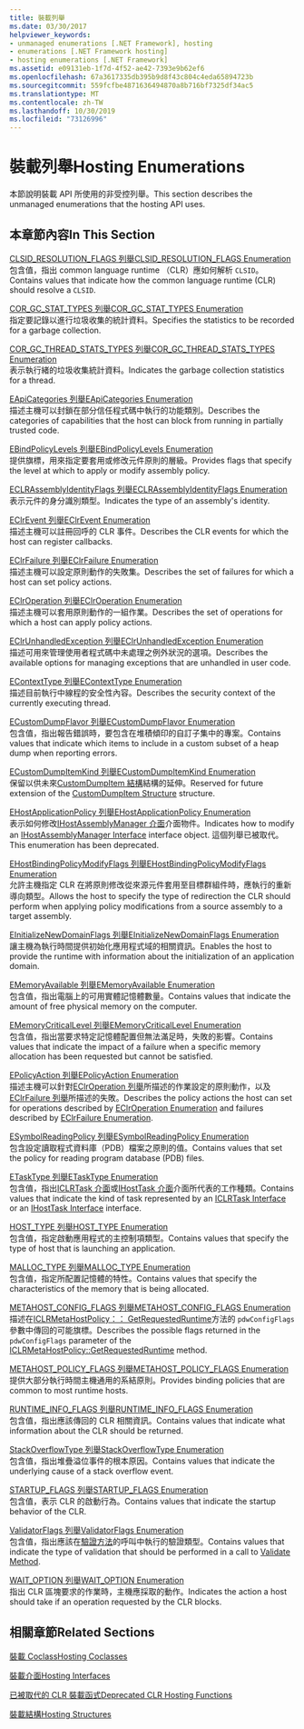 ```yaml
---
title: 裝載列舉
ms.date: 03/30/2017
helpviewer_keywords:
- unmanaged enumerations [.NET Framework], hosting
- enumerations [.NET Framework hosting]
- hosting enumerations [.NET Framework]
ms.assetid: e09131eb-1f7d-4f52-ae42-7393e9b62ef6
ms.openlocfilehash: 67a3617335db395b9d8f43c804c4eda65894723b
ms.sourcegitcommit: 559fcfbe4871636494870a8b716bf7325df34ac5
ms.translationtype: MT
ms.contentlocale: zh-TW
ms.lasthandoff: 10/30/2019
ms.locfileid: "73126996"
---
```

# <a name="hosting-enumerations"></a><span data-ttu-id="99089-102">裝載列舉</span><span class="sxs-lookup"><span data-stu-id="99089-102">Hosting Enumerations</span></span>
<span data-ttu-id="99089-103">本節說明裝載 API 所使用的非受控列舉。</span><span class="sxs-lookup"><span data-stu-id="99089-103">This section describes the unmanaged enumerations that the hosting API uses.</span></span>  
  
## <a name="in-this-section"></a><span data-ttu-id="99089-104">本章節內容</span><span class="sxs-lookup"><span data-stu-id="99089-104">In This Section</span></span>  
 [<span data-ttu-id="99089-105">CLSID_RESOLUTION_FLAGS 列舉</span><span class="sxs-lookup"><span data-stu-id="99089-105">CLSID_RESOLUTION_FLAGS Enumeration</span></span>](../../../../docs/framework/unmanaged-api/hosting/clsid-resolution-flags-enumeration.md)  
 <span data-ttu-id="99089-106">包含值，指出 common language runtime （CLR）應如何解析 `CLSID`。</span><span class="sxs-lookup"><span data-stu-id="99089-106">Contains values that indicate how the common language runtime (CLR) should resolve a `CLSID`.</span></span>  
  
 [<span data-ttu-id="99089-107">COR_GC_STAT_TYPES 列舉</span><span class="sxs-lookup"><span data-stu-id="99089-107">COR_GC_STAT_TYPES Enumeration</span></span>](../../../../docs/framework/unmanaged-api/hosting/cor-gc-stat-types-enumeration.md)  
 <span data-ttu-id="99089-108">指定要記錄以進行垃圾收集的統計資料。</span><span class="sxs-lookup"><span data-stu-id="99089-108">Specifies the statistics to be recorded for a garbage collection.</span></span>  
  
 [<span data-ttu-id="99089-109">COR_GC_THREAD_STATS_TYPES 列舉</span><span class="sxs-lookup"><span data-stu-id="99089-109">COR_GC_THREAD_STATS_TYPES Enumeration</span></span>](../../../../docs/framework/unmanaged-api/hosting/cor-gc-thread-stats-types-enumeration.md)  
 <span data-ttu-id="99089-110">表示執行緒的垃圾收集統計資料。</span><span class="sxs-lookup"><span data-stu-id="99089-110">Indicates the garbage collection statistics for a thread.</span></span>  
  
 [<span data-ttu-id="99089-111">EApiCategories 列舉</span><span class="sxs-lookup"><span data-stu-id="99089-111">EApiCategories Enumeration</span></span>](../../../../docs/framework/unmanaged-api/hosting/eapicategories-enumeration.md)  
 <span data-ttu-id="99089-112">描述主機可以封鎖在部分信任程式碼中執行的功能類別。</span><span class="sxs-lookup"><span data-stu-id="99089-112">Describes the categories of capabilities that the host can block from running in partially trusted code.</span></span>  
  
 [<span data-ttu-id="99089-113">EBindPolicyLevels 列舉</span><span class="sxs-lookup"><span data-stu-id="99089-113">EBindPolicyLevels Enumeration</span></span>](../../../../docs/framework/unmanaged-api/hosting/ebindpolicylevels-enumeration.md)  
 <span data-ttu-id="99089-114">提供旗標，用來指定要套用或修改元件原則的層級。</span><span class="sxs-lookup"><span data-stu-id="99089-114">Provides flags that specify the level at which to apply or modify assembly policy.</span></span>  
  
 [<span data-ttu-id="99089-115">ECLRAssemblyIdentityFlags 列舉</span><span class="sxs-lookup"><span data-stu-id="99089-115">ECLRAssemblyIdentityFlags Enumeration</span></span>](../../../../docs/framework/unmanaged-api/hosting/eclrassemblyidentityflags-enumeration.md)  
 <span data-ttu-id="99089-116">表示元件的身分識別類型。</span><span class="sxs-lookup"><span data-stu-id="99089-116">Indicates the type of an assembly's identity.</span></span>  
  
 [<span data-ttu-id="99089-117">EClrEvent 列舉</span><span class="sxs-lookup"><span data-stu-id="99089-117">EClrEvent Enumeration</span></span>](../../../../docs/framework/unmanaged-api/hosting/eclrevent-enumeration.md)  
 <span data-ttu-id="99089-118">描述主機可以註冊回呼的 CLR 事件。</span><span class="sxs-lookup"><span data-stu-id="99089-118">Describes the CLR events for which the host can register callbacks.</span></span>  
  
 [<span data-ttu-id="99089-119">EClrFailure 列舉</span><span class="sxs-lookup"><span data-stu-id="99089-119">EClrFailure Enumeration</span></span>](../../../../docs/framework/unmanaged-api/hosting/eclrfailure-enumeration.md)  
 <span data-ttu-id="99089-120">描述主機可以設定原則動作的失敗集。</span><span class="sxs-lookup"><span data-stu-id="99089-120">Describes the set of failures for which a host can set policy actions.</span></span>  
  
 [<span data-ttu-id="99089-121">EClrOperation 列舉</span><span class="sxs-lookup"><span data-stu-id="99089-121">EClrOperation Enumeration</span></span>](../../../../docs/framework/unmanaged-api/hosting/eclroperation-enumeration.md)  
 <span data-ttu-id="99089-122">描述主機可以套用原則動作的一組作業。</span><span class="sxs-lookup"><span data-stu-id="99089-122">Describes the set of operations for which a host can apply policy actions.</span></span>  
  
 [<span data-ttu-id="99089-123">EClrUnhandledException 列舉</span><span class="sxs-lookup"><span data-stu-id="99089-123">EClrUnhandledException Enumeration</span></span>](../../../../docs/framework/unmanaged-api/hosting/eclrunhandledexception-enumeration.md)  
 <span data-ttu-id="99089-124">描述可用來管理使用者程式碼中未處理之例外狀況的選項。</span><span class="sxs-lookup"><span data-stu-id="99089-124">Describes the available options for managing exceptions that are unhandled in user code.</span></span>  
  
 [<span data-ttu-id="99089-125">EContextType 列舉</span><span class="sxs-lookup"><span data-stu-id="99089-125">EContextType Enumeration</span></span>](../../../../docs/framework/unmanaged-api/hosting/econtexttype-enumeration.md)  
 <span data-ttu-id="99089-126">描述目前執行中線程的安全性內容。</span><span class="sxs-lookup"><span data-stu-id="99089-126">Describes the security context of the currently executing thread.</span></span>  
  
 [<span data-ttu-id="99089-127">ECustomDumpFlavor 列舉</span><span class="sxs-lookup"><span data-stu-id="99089-127">ECustomDumpFlavor Enumeration</span></span>](../../../../docs/framework/unmanaged-api/hosting/ecustomdumpflavor-enumeration.md)  
 <span data-ttu-id="99089-128">包含值，指出報告錯誤時，要包含在堆積傾印的自訂子集中的專案。</span><span class="sxs-lookup"><span data-stu-id="99089-128">Contains values that indicate which items to include in a custom subset of a heap dump when reporting errors.</span></span>  
  
 [<span data-ttu-id="99089-129">ECustomDumpItemKind 列舉</span><span class="sxs-lookup"><span data-stu-id="99089-129">ECustomDumpItemKind Enumeration</span></span>](../../../../docs/framework/unmanaged-api/hosting/ecustomdumpitemkind-enumeration.md)  
 <span data-ttu-id="99089-130">保留以供未來[CustomDumpItem 結構](../../../../docs/framework/unmanaged-api/hosting/customdumpitem-structure.md)結構的延伸。</span><span class="sxs-lookup"><span data-stu-id="99089-130">Reserved for future extension of the [CustomDumpItem Structure](../../../../docs/framework/unmanaged-api/hosting/customdumpitem-structure.md) structure.</span></span>  
  
 [<span data-ttu-id="99089-131">EHostApplicationPolicy 列舉</span><span class="sxs-lookup"><span data-stu-id="99089-131">EHostApplicationPolicy Enumeration</span></span>](../../../../docs/framework/unmanaged-api/hosting/ehostapplicationpolicy-enumeration.md)  
 <span data-ttu-id="99089-132">表示如何修改[IHostAssemblyManager 介面](../../../../docs/framework/unmanaged-api/hosting/ihostassemblymanager-interface.md)介面物件。</span><span class="sxs-lookup"><span data-stu-id="99089-132">Indicates how to modify an [IHostAssemblyManager Interface](../../../../docs/framework/unmanaged-api/hosting/ihostassemblymanager-interface.md) interface object.</span></span> <span data-ttu-id="99089-133">這個列舉已被取代。</span><span class="sxs-lookup"><span data-stu-id="99089-133">This enumeration has been deprecated.</span></span>  
  
 [<span data-ttu-id="99089-134">EHostBindingPolicyModifyFlags 列舉</span><span class="sxs-lookup"><span data-stu-id="99089-134">EHostBindingPolicyModifyFlags Enumeration</span></span>](../../../../docs/framework/unmanaged-api/hosting/ehostbindingpolicymodifyflags-enumeration.md)  
 <span data-ttu-id="99089-135">允許主機指定 CLR 在將原則修改從來源元件套用至目標群組件時，應執行的重新導向類型。</span><span class="sxs-lookup"><span data-stu-id="99089-135">Allows the host to specify the type of redirection the CLR should perform when applying policy modifications from a source assembly to a target assembly.</span></span>  
  
 [<span data-ttu-id="99089-136">EInitializeNewDomainFlags 列舉</span><span class="sxs-lookup"><span data-stu-id="99089-136">EInitializeNewDomainFlags Enumeration</span></span>](../../../../docs/framework/unmanaged-api/hosting/einitializenewdomainflags-enumeration.md)  
 <span data-ttu-id="99089-137">讓主機為執行時間提供初始化應用程式域的相關資訊。</span><span class="sxs-lookup"><span data-stu-id="99089-137">Enables the host to provide the runtime with information about the initialization of an application domain.</span></span>  
  
 [<span data-ttu-id="99089-138">EMemoryAvailable 列舉</span><span class="sxs-lookup"><span data-stu-id="99089-138">EMemoryAvailable Enumeration</span></span>](../../../../docs/framework/unmanaged-api/hosting/ememoryavailable-enumeration.md)  
 <span data-ttu-id="99089-139">包含值，指出電腦上的可用實體記憶體數量。</span><span class="sxs-lookup"><span data-stu-id="99089-139">Contains values that indicate the amount of free physical memory on the computer.</span></span>  
  
 [<span data-ttu-id="99089-140">EMemoryCriticalLevel 列舉</span><span class="sxs-lookup"><span data-stu-id="99089-140">EMemoryCriticalLevel Enumeration</span></span>](../../../../docs/framework/unmanaged-api/hosting/ememorycriticallevel-enumeration.md)  
 <span data-ttu-id="99089-141">包含值，指出當要求特定記憶體配置但無法滿足時，失敗的影響。</span><span class="sxs-lookup"><span data-stu-id="99089-141">Contains values that indicate the impact of a failure when a specific memory allocation has been requested but cannot be satisfied.</span></span>  
  
 [<span data-ttu-id="99089-142">EPolicyAction 列舉</span><span class="sxs-lookup"><span data-stu-id="99089-142">EPolicyAction Enumeration</span></span>](../../../../docs/framework/unmanaged-api/hosting/epolicyaction-enumeration.md)  
 <span data-ttu-id="99089-143">描述主機可以針對[EClrOperation 列舉](../../../../docs/framework/unmanaged-api/hosting/eclroperation-enumeration.md)所描述的作業設定的原則動作，以及[EClrFailure 列舉](../../../../docs/framework/unmanaged-api/hosting/eclrfailure-enumeration.md)所描述的失敗。</span><span class="sxs-lookup"><span data-stu-id="99089-143">Describes the policy actions the host can set for operations described by [EClrOperation Enumeration](../../../../docs/framework/unmanaged-api/hosting/eclroperation-enumeration.md) and failures described by [EClrFailure Enumeration](../../../../docs/framework/unmanaged-api/hosting/eclrfailure-enumeration.md).</span></span>  
  
 [<span data-ttu-id="99089-144">ESymbolReadingPolicy 列舉</span><span class="sxs-lookup"><span data-stu-id="99089-144">ESymbolReadingPolicy Enumeration</span></span>](../../../../docs/framework/unmanaged-api/hosting/esymbolreadingpolicy-enumeration.md)  
 <span data-ttu-id="99089-145">包含設定讀取程式資料庫（PDB）檔案之原則的值。</span><span class="sxs-lookup"><span data-stu-id="99089-145">Contains values that set the policy for reading program database (PDB) files.</span></span>  
  
 [<span data-ttu-id="99089-146">ETaskType 列舉</span><span class="sxs-lookup"><span data-stu-id="99089-146">ETaskType Enumeration</span></span>](../../../../docs/framework/unmanaged-api/hosting/etasktype-enumeration.md)  
 <span data-ttu-id="99089-147">包含值，指出[ICLRTask 介面](../../../../docs/framework/unmanaged-api/hosting/iclrtask-interface.md)或[IHostTask 介面](../../../../docs/framework/unmanaged-api/hosting/ihosttask-interface.md)介面所代表的工作種類。</span><span class="sxs-lookup"><span data-stu-id="99089-147">Contains values that indicate the kind of task represented by an [ICLRTask Interface](../../../../docs/framework/unmanaged-api/hosting/iclrtask-interface.md) or an [IHostTask Interface](../../../../docs/framework/unmanaged-api/hosting/ihosttask-interface.md) interface.</span></span>  
  
 [<span data-ttu-id="99089-148">HOST_TYPE 列舉</span><span class="sxs-lookup"><span data-stu-id="99089-148">HOST_TYPE Enumeration</span></span>](../../../../docs/framework/unmanaged-api/hosting/host-type-enumeration.md)  
 <span data-ttu-id="99089-149">包含值，指定啟動應用程式的主控制項類型。</span><span class="sxs-lookup"><span data-stu-id="99089-149">Contains values that specify the type of host that is launching an application.</span></span>  
  
 [<span data-ttu-id="99089-150">MALLOC_TYPE 列舉</span><span class="sxs-lookup"><span data-stu-id="99089-150">MALLOC_TYPE Enumeration</span></span>](../../../../docs/framework/unmanaged-api/hosting/malloc-type-enumeration.md)  
 <span data-ttu-id="99089-151">包含值，指定所配置記憶體的特性。</span><span class="sxs-lookup"><span data-stu-id="99089-151">Contains values that specify the characteristics of the memory that is being allocated.</span></span>  
  
 [<span data-ttu-id="99089-152">METAHOST_CONFIG_FLAGS 列舉</span><span class="sxs-lookup"><span data-stu-id="99089-152">METAHOST_CONFIG_FLAGS Enumeration</span></span>](../../../../docs/framework/unmanaged-api/hosting/metahost-config-flags-enumeration.md)  
 <span data-ttu-id="99089-153">描述在[ICLRMetaHostPolicy：： GetRequestedRuntime](../../../../docs/framework/unmanaged-api/hosting/iclrmetahostpolicy-getrequestedruntime-method.md)方法的 `pdwConfigFlags` 參數中傳回的可能旗標。</span><span class="sxs-lookup"><span data-stu-id="99089-153">Describes the possible flags returned in the `pdwConfigFlags` parameter of the [ICLRMetaHostPolicy::GetRequestedRuntime](../../../../docs/framework/unmanaged-api/hosting/iclrmetahostpolicy-getrequestedruntime-method.md) method.</span></span>  
  
 [<span data-ttu-id="99089-154">METAHOST_POLICY_FLAGS 列舉</span><span class="sxs-lookup"><span data-stu-id="99089-154">METAHOST_POLICY_FLAGS Enumeration</span></span>](../../../../docs/framework/unmanaged-api/hosting/metahost-policy-flags-enumeration.md)  
 <span data-ttu-id="99089-155">提供大部分執行時間主機通用的系結原則。</span><span class="sxs-lookup"><span data-stu-id="99089-155">Provides binding policies that are common to most runtime hosts.</span></span>  
  
 [<span data-ttu-id="99089-156">RUNTIME_INFO_FLAGS 列舉</span><span class="sxs-lookup"><span data-stu-id="99089-156">RUNTIME_INFO_FLAGS Enumeration</span></span>](../../../../docs/framework/unmanaged-api/hosting/runtime-info-flags-enumeration.md)  
 <span data-ttu-id="99089-157">包含值，指出應該傳回的 CLR 相關資訊。</span><span class="sxs-lookup"><span data-stu-id="99089-157">Contains values that indicate what information about the CLR should be returned.</span></span>  
  
 [<span data-ttu-id="99089-158">StackOverflowType 列舉</span><span class="sxs-lookup"><span data-stu-id="99089-158">StackOverflowType Enumeration</span></span>](../../../../docs/framework/unmanaged-api/hosting/stackoverflowtype-enumeration.md)  
 <span data-ttu-id="99089-159">包含值，指出堆疊溢位事件的根本原因。</span><span class="sxs-lookup"><span data-stu-id="99089-159">Contains values that indicate the underlying cause of a stack overflow event.</span></span>  
  
 [<span data-ttu-id="99089-160">STARTUP_FLAGS 列舉</span><span class="sxs-lookup"><span data-stu-id="99089-160">STARTUP_FLAGS Enumeration</span></span>](../../../../docs/framework/unmanaged-api/hosting/startup-flags-enumeration.md)  
 <span data-ttu-id="99089-161">包含值，表示 CLR 的啟動行為。</span><span class="sxs-lookup"><span data-stu-id="99089-161">Contains values that indicate the startup behavior of the CLR.</span></span>  
  
 [<span data-ttu-id="99089-162">ValidatorFlags 列舉</span><span class="sxs-lookup"><span data-stu-id="99089-162">ValidatorFlags Enumeration</span></span>](../../../../docs/framework/unmanaged-api/hosting/validatorflags-enumeration.md)  
 <span data-ttu-id="99089-163">包含值，指出應該在[驗證方法](../../../../docs/framework/unmanaged-api/hosting/iclrvalidator-validate-method.md)的呼叫中執行的驗證類型。</span><span class="sxs-lookup"><span data-stu-id="99089-163">Contains values that indicate the type of validation that should be performed in a call to [Validate Method](../../../../docs/framework/unmanaged-api/hosting/iclrvalidator-validate-method.md).</span></span>  
  
 [<span data-ttu-id="99089-164">WAIT_OPTION 列舉</span><span class="sxs-lookup"><span data-stu-id="99089-164">WAIT_OPTION Enumeration</span></span>](../../../../docs/framework/unmanaged-api/hosting/wait-option-enumeration.md)  
 <span data-ttu-id="99089-165">指出 CLR 區塊要求的作業時，主機應採取的動作。</span><span class="sxs-lookup"><span data-stu-id="99089-165">Indicates the action a host should take if an operation requested by the CLR blocks.</span></span>  
  
## <a name="related-sections"></a><span data-ttu-id="99089-166">相關章節</span><span class="sxs-lookup"><span data-stu-id="99089-166">Related Sections</span></span>  
 [<span data-ttu-id="99089-167">裝載 Coclass</span><span class="sxs-lookup"><span data-stu-id="99089-167">Hosting Coclasses</span></span>](../../../../docs/framework/unmanaged-api/hosting/hosting-coclasses.md)  
  
 [<span data-ttu-id="99089-168">裝載介面</span><span class="sxs-lookup"><span data-stu-id="99089-168">Hosting Interfaces</span></span>](../../../../docs/framework/unmanaged-api/hosting/hosting-interfaces.md)  
  
 [<span data-ttu-id="99089-169">已被取代的 CLR 裝載函式</span><span class="sxs-lookup"><span data-stu-id="99089-169">Deprecated CLR Hosting Functions</span></span>](../../../../docs/framework/unmanaged-api/hosting/deprecated-clr-hosting-functions.md)  
  
 [<span data-ttu-id="99089-170">裝載結構</span><span class="sxs-lookup"><span data-stu-id="99089-170">Hosting Structures</span></span>](../../../../docs/framework/unmanaged-api/hosting/hosting-structures.md)
